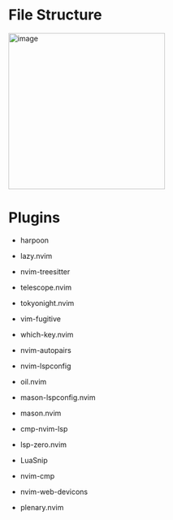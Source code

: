# File Structure

<img width="308" alt="image" src="https://github.com/thanhhoann/nvim/assets/74335400/f7a21df8-76f8-4efe-b0af-343ac3296db7">

# Plugins

- harpoon 
- lazy.nvim
- nvim-treesitter 
- telescope.nvim 
- tokyonight.nvim 
- vim-fugitive 
- which-key.nvim 
- nvim-autopairs
- nvim-lspconfig 
- oil.nvim 
- mason-lspconfig.nvim 
- mason.nvim 

- cmp-nvim-lsp 
- lsp-zero.nvim 
- LuaSnip 
- nvim-cmp 
- nvim-web-devicons 
- plenary.nvim 




